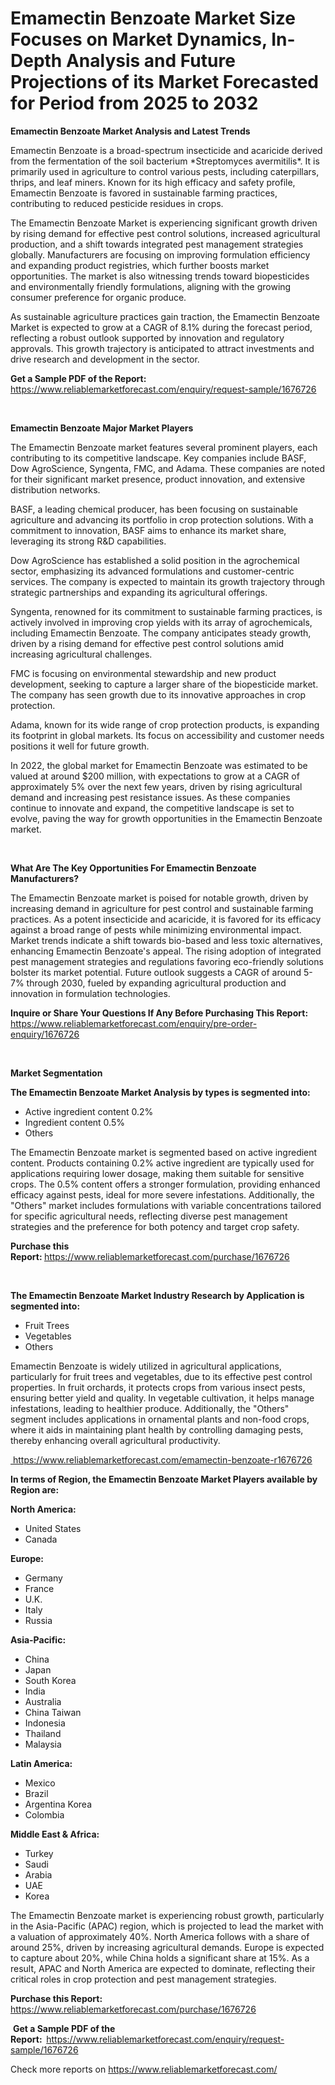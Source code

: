 <p><h1>Emamectin Benzoate Market Size Focuses on Market Dynamics, In-Depth Analysis and Future Projections of its Market Forecasted for Period from 2025 to 2032</h1></p><p><strong>Emamectin Benzoate Market Analysis and Latest Trends</strong></p>
<p><p>Emamectin Benzoate is a broad-spectrum insecticide and acaricide derived from the fermentation of the soil bacterium *Streptomyces avermitilis*. It is primarily used in agriculture to control various pests, including caterpillars, thrips, and leaf miners. Known for its high efficacy and safety profile, Emamectin Benzoate is favored in sustainable farming practices, contributing to reduced pesticide residues in crops.</p><p>The Emamectin Benzoate Market is experiencing significant growth driven by rising demand for effective pest control solutions, increased agricultural production, and a shift towards integrated pest management strategies globally. Manufacturers are focusing on improving formulation efficiency and expanding product registries, which further boosts market opportunities. The market is also witnessing trends toward biopesticides and environmentally friendly formulations, aligning with the growing consumer preference for organic produce. </p><p>As sustainable agriculture practices gain traction, the Emamectin Benzoate Market is expected to grow at a CAGR of 8.1% during the forecast period, reflecting a robust outlook supported by innovation and regulatory approvals. This growth trajectory is anticipated to attract investments and drive research and development in the sector.</p></p>
<p><strong>Get a Sample PDF of the Report:&nbsp;</strong> <a href="https://www.reliablemarketforecast.com/enquiry/request-sample/1676726?utm_campaign=1833&utm_medium=2&utm_source=Github&utm_content=ia&utm_term=30012025&utm_id=emamectin-benzoate">https://www.reliablemarketforecast.com/enquiry/request-sample/1676726</a></p>
<p>&nbsp;</p>
<p><strong>Emamectin Benzoate Major Market Players</strong></p>
<p><p>The Emamectin Benzoate market features several prominent players, each contributing to its competitive landscape. Key companies include BASF, Dow AgroScience, Syngenta, FMC, and Adama. These companies are noted for their significant market presence, product innovation, and extensive distribution networks.</p><p>BASF, a leading chemical producer, has been focusing on sustainable agriculture and advancing its portfolio in crop protection solutions. With a commitment to innovation, BASF aims to enhance its market share, leveraging its strong R&D capabilities.</p><p>Dow AgroScience has established a solid position in the agrochemical sector, emphasizing its advanced formulations and customer-centric services. The company is expected to maintain its growth trajectory through strategic partnerships and expanding its agricultural offerings.</p><p>Syngenta, renowned for its commitment to sustainable farming practices, is actively involved in improving crop yields with its array of agrochemicals, including Emamectin Benzoate. The company anticipates steady growth, driven by a rising demand for effective pest control solutions amid increasing agricultural challenges.</p><p>FMC is focusing on environmental stewardship and new product development, seeking to capture a larger share of the biopesticide market. The company has seen growth due to its innovative approaches in crop protection.</p><p>Adama, known for its wide range of crop protection products, is expanding its footprint in global markets. Its focus on accessibility and customer needs positions it well for future growth.</p><p>In 2022, the global market for Emamectin Benzoate was estimated to be valued at around $200 million, with expectations to grow at a CAGR of approximately 5% over the next few years, driven by rising agricultural demand and increasing pest resistance issues. As these companies continue to innovate and expand, the competitive landscape is set to evolve, paving the way for growth opportunities in the Emamectin Benzoate market.</p></p>
<p>&nbsp;</p>
<p><strong>What Are The Key Opportunities For Emamectin Benzoate Manufacturers?</strong></p>
<p><p>The Emamectin Benzoate market is poised for notable growth, driven by increasing demand in agriculture for pest control and sustainable farming practices. As a potent insecticide and acaricide, it is favored for its efficacy against a broad range of pests while minimizing environmental impact. Market trends indicate a shift towards bio-based and less toxic alternatives, enhancing Emamectin Benzoate's appeal. The rising adoption of integrated pest management strategies and regulations favoring eco-friendly solutions bolster its market potential. Future outlook suggests a CAGR of around 5-7% through 2030, fueled by expanding agricultural production and innovation in formulation technologies.</p></p>
<p><strong>Inquire or Share Your Questions If Any Before Purchasing This Report:</strong> <a href="https://www.reliablemarketforecast.com/enquiry/pre-order-enquiry/1676726?utm_campaign=1833&utm_medium=2&utm_source=Github&utm_content=ia&utm_term=30012025&utm_id=emamectin-benzoate">https://www.reliablemarketforecast.com/enquiry/pre-order-enquiry/1676726</a></p>
<p>&nbsp;</p>
<p><strong>Market Segmentation</strong></p>
<p><strong>The Emamectin Benzoate Market Analysis by types is segmented into:</strong></p>
<p><ul><li>Active ingredient content 0.2%</li><li>Ingredient content 0.5%</li><li>Others</li></ul></p>
<p><p>The Emamectin Benzoate market is segmented based on active ingredient content. Products containing 0.2% active ingredient are typically used for applications requiring lower dosage, making them suitable for sensitive crops. The 0.5% content offers a stronger formulation, providing enhanced efficacy against pests, ideal for more severe infestations. Additionally, the "Others" market includes formulations with variable concentrations tailored for specific agricultural needs, reflecting diverse pest management strategies and the preference for both potency and target crop safety.</p></p>
<p><strong>Purchase this Report:&nbsp;</strong><a href="https://www.reliablemarketforecast.com/purchase/1676726?utm_campaign=1833&utm_medium=2&utm_source=Github&utm_content=ia&utm_term=30012025&utm_id=emamectin-benzoate">https://www.reliablemarketforecast.com/purchase/1676726</a></p>
<p>&nbsp;</p>
<p><strong>The Emamectin Benzoate Market Industry Research by Application is segmented into:</strong></p>
<p><ul><li>Fruit Trees</li><li>Vegetables</li><li>Others</li></ul></p>
<p><p>Emamectin Benzoate is widely utilized in agricultural applications, particularly for fruit trees and vegetables, due to its effective pest control properties. In fruit orchards, it protects crops from various insect pests, ensuring better yield and quality. In vegetable cultivation, it helps manage infestations, leading to healthier produce. Additionally, the "Others" segment includes applications in ornamental plants and non-food crops, where it aids in maintaining plant health by controlling damaging pests, thereby enhancing overall agricultural productivity.</p></p>
<p><a href="https://www.reliablemarketforecast.com/emamectin-benzoate-r1676726?utm_campaign=1833&utm_medium=2&utm_source=Github&utm_content=ia&utm_term=30012025&utm_id=emamectin-benzoate">&nbsp;https://www.reliablemarketforecast.com/emamectin-benzoate-r1676726</a></p>
<p><strong>In terms of Region, the Emamectin Benzoate Market Players available by Region are:</strong></p>
<p>
    <p> <strong> North America: </strong>
        <ul>
            <li>United States</li>
            <li>Canada</li>
        </ul>
        </p> 
    <p> <strong> Europe: </strong>
        <ul>
            <li>Germany</li>
            <li>France</li>
            <li>U.K.</li>
            <li>Italy</li>
            <li>Russia</li>
        </ul>
        </p> 
    <p> <strong> Asia-Pacific: </strong>
        <ul>
            <li>China</li>
            <li>Japan</li>
            <li>South Korea</li>
            <li>India</li>
            <li>Australia</li>
            <li>China Taiwan</li>
            <li>Indonesia</li>
            <li>Thailand</li>
            <li>Malaysia</li>
        </ul>
        </p> 
    <p> <strong> Latin America: </strong>
        <ul>
            <li>Mexico</li>
            <li>Brazil</li>
            <li>Argentina Korea</li>
            <li>Colombia</li>
        </ul>
        </p> 
    <p> <strong> Middle East & Africa: </strong>
        <ul>
            <li>Turkey</li>
            <li>Saudi</li>
            <li>Arabia</li>
            <li>UAE</li>
            <li>Korea</li>
        </ul>
    </p>
    </p>
<p><p>The Emamectin Benzoate market is experiencing robust growth, particularly in the Asia-Pacific (APAC) region, which is projected to lead the market with a valuation of approximately 40%. North America follows with a share of around 25%, driven by increasing agricultural demands. Europe is expected to capture about 20%, while China holds a significant share at 15%. As a result, APAC and North America are expected to dominate, reflecting their critical roles in crop protection and pest management strategies.</p></p>
<p><strong>Purchase this Report: </strong><a href="https://www.reliablemarketforecast.com/purchase/1676726?utm_campaign=1833&utm_medium=2&utm_source=Github&utm_content=ia&utm_term=30012025&utm_id=emamectin-benzoate">https://www.reliablemarketforecast.com/purchase/1676726</a></p>
<p>&nbsp;<strong>Get a Sample PDF of the Report:&nbsp;&nbsp;</strong><a href="https://www.reliablemarketforecast.com/enquiry/request-sample/1676726?utm_campaign=1833&utm_medium=2&utm_source=Github&utm_content=ia&utm_term=30012025&utm_id=emamectin-benzoate">https://www.reliablemarketforecast.com/enquiry/request-sample/1676726</a></p>
<p><strong></strong></p>
<p>Check more reports on <a href="https://www.reliablemarketforecast.com/?utm_campaign=1833&utm_medium=2&utm_source=Github&utm_content=ia&utm_term=30012025&utm_id=emamectin-benzoate">https://www.reliablemarketforecast.com/</a></p>